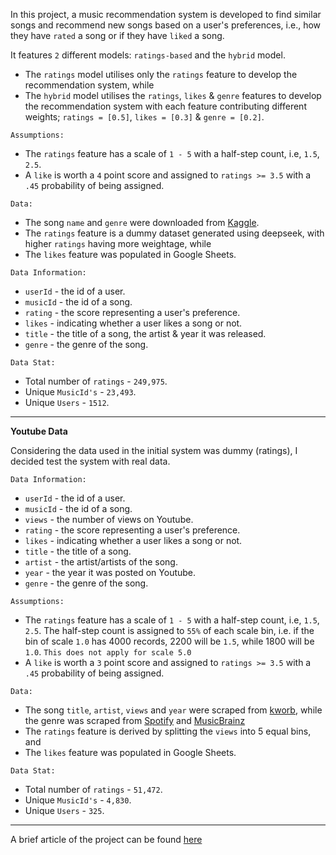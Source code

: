 In this project, a music recommendation system is developed to find similar songs and recommend new songs based on a user's preferences, i.e., how they have `rated` a song or if they have `liked` a song.

It features `2` different models: `ratings-based` and the `hybrid` model.

- The `ratings` model utilises only the `ratings` feature to develop the recommendation system, while
- The `hybrid` model utilises the `ratings`, `likes` & `genre` features to develop the recommendation system with each feature contributing different weights; `ratings = [0.5]`, `likes = [0.3]` & `genre = [0.2]`.


`Assumptions:`
- The `ratings` feature has a scale of `1 - 5` with a half-step count, i.e, `1.5`, `2.5`.
- A `like` is worth a `4` point score and assigned to `ratings >= 3.5` with a `.45` probability of being assigned.

`Data:`
- The song `name` and `genre` were downloaded from [Kaggle](https://www.kaggle.com/datasets/saurabhshahane/music-dataset-1950-to-2019?resource=download).
- The `ratings` feature is a dummy dataset generated using deepseek, with higher `ratings` having more weightage, while
- The `likes` feature was populated in Google Sheets.


`Data Information:`
- `userId` - the id of a user.
- `musicId` - the id of a song.
- `rating` - the score representing a user's preference.
- `likes` - indicating whether a user likes a song or not.
- `title` - the title of a song, the artist & year it was released.
- `genre` - the genre of the song.

`Data Stat:`
- Total number of `ratings` - `249,975`.
- Unique `MusicId's` - `23,493`.
- Unique `Users` - `1512`.
-----------------

**Youtube Data**

Considering the data used in the initial system was dummy (ratings), I decided test the system with real data.

`Data Information:`
- `userId` - the id of a user.
- `musicId` - the id of a song.
- `views` - the number of views on Youtube.
- `rating` - the score representing a user's preference.
- `likes` - indicating whether a user likes a song or not.
- `title` - the title of a song.
- `artist` - the artist/artists of the song.
- `year` - the year it was posted on Youtube.
- `genre` - the genre of the song.

`Assumptions:`
- The `ratings` feature has a scale of `1 - 5` with a half-step count, i.e, `1.5`, `2.5`. The half-step count is assigned to `55%` of each scale bin, i.e. if the bin of scale `1.0` has 4000 records, 2200 will be `1.5`, while 1800 will be `1.0`. `This does not apply for scale 5.0`
- A `like` is worth a `3` point score and assigned to `ratings >= 3.5` with a `.45` probability of being assigned.

`Data:`
- The song `title`, `artist`, `views` and `year` were scraped from [kworb](https://kworb.net/youtube/topvideos_published_2023.html), while the genre was scraped from [Spotify](https://developer.spotify.com/dashboard/) and [MusicBrainz](https://musicbrainz.org/artist/f4fdbb4c-e4b7-47a0-b83b-d91bbfcfa387) 
- The `ratings` feature is derived by splitting the `views` into 5 equal bins, and
- The `likes` feature was populated in Google Sheets.

`Data Stat:`
- Total number of `ratings` - `51,472`.
- Unique `MusicId's` - `4,830`.
- Unique `Users` - `325`.
-----------------

A brief article of the project can be found [here](https://medium.com/@aoluf/music-recommendation-system-a-shallow-dive-fca7b699f4a4)
